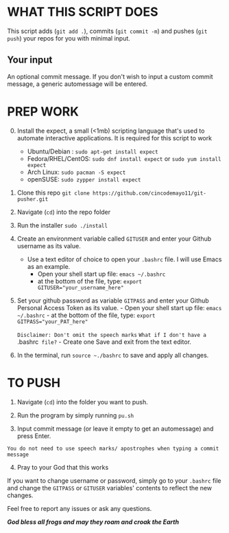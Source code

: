# WHAT THIS SCRIPT DOES

This script adds (`git add .`), commits (`git commit -m`) and pushes (`git push`) your repos for you with minimal input.

## Your input

An optional commit message. If you don't wish to input a custom commit message, a generic automessage will be entered.


# PREP WORK

0. Install the expect, a small (<1mb) scripting language that's used to automate interactive applications. It is required for this script to work
     * Ubuntu/Debian :
     ```sudo apt-get install expect```
     * Fedora/RHEL/CentOS:
     ```sudo dnf install expect``` or ```sudo yum install expect```
     * Arch Linux:
     ```sudo pacman -S expect```
     * openSUSE:
     ```sudo zypper install expect```

1. Clone this repo
   ```git clone https://github.com/cincodemayo11/git-pusher.git```

2. Navigate (`cd`) into the repo folder

3. Run the installer
   ```sudo ./install```

4. Create an environment variable called `GITUSER` and enter your Github username as its value.
   * Use a text editor of choice to open your `.bashrc` file.
   I will use Emacs as an example.
       - Open your shell start up file:
   ```emacs ~/.bashrc```
       - at the bottom of the file, type:
   ```export GITUSER="your_username_here"```

5. Set your github password as variable `GITPASS` and enter your Github Personal Access Token as its value.
       - Open your shell start up file:
   ```emacs ~/.bashrc```
       - at the bottom of the file, type:
   ```export GITPASS="your_PAT_here"```

   ```Disclaimer: Don't omit the speech marks```
   `What if I don't have a `.bashrc` file?` - Create one
   Save and exit from the text editor.

6. In the terminal, run `source ~./bashrc` to save and apply all changes.

# TO PUSH

1. Navigate (`cd`) into the folder you want to push.

2. Run the program by simply running
   ```pu.sh```

3. Input commit message (or leave it empty to get an automessage) and press Enter.

```You do not need to use speech marks/ apostrophes when typing a commit message```

4. Pray to your God that this works

If you want to change username or password, simply go to your `.bashrc` file and change the `GITPASS` or `GITUSER` variables' contents to reflect the new changes.

Feel free to report any issues or ask any questions.

*****************God bless all frogs and may they roam and croak the Earth*****************
